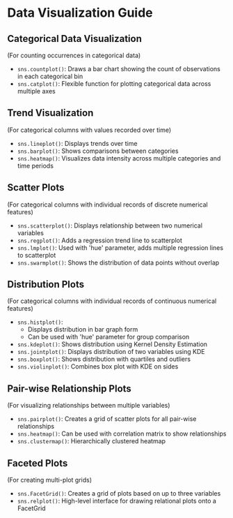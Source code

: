 # Data Visualization Guide

## Categorical Data Visualization
(For counting occurrences in categorical data)

- `sns.countplot()`: Draws a bar chart showing the count of observations in each categorical bin
- `sns.catplot()`: Flexible function for plotting categorical data across multiple axes

## Trend Visualization
(For categorical columns with values recorded over time)

- `sns.lineplot()`: Displays trends over time
- `sns.barplot()`: Shows comparisons between categories
- `sns.heatmap()`: Visualizes data intensity across multiple categories and time periods

## Scatter Plots
(For categorical columns with individual records of discrete numerical features)

- `sns.scatterplot()`: Displays relationship between two numerical variables
- `sns.regplot()`: Adds a regression trend line to scatterplot
- `sns.lmplot()`: Used with 'hue' parameter, adds multiple regression lines to scatterplot
- `sns.swarmplot()`: Shows the distribution of data points without overlap

## Distribution Plots
(For categorical columns with individual records of continuous numerical features)

- `sns.histplot()`: 
  - Displays distribution in bar graph form
  - Can be used with 'hue' parameter for group comparison
- `sns.kdeplot()`: Shows distribution using Kernel Density Estimation
- `sns.jointplot()`: Displays distribution of two variables using KDE
- `sns.boxplot()`: Shows distribution with quartiles and outliers
- `sns.violinplot()`: Combines box plot with KDE on sides

## Pair-wise Relationship Plots
(For visualizing relationships between multiple variables)

- `sns.pairplot()`: Creates a grid of scatter plots for all pair-wise relationships
- `sns.heatmap()`: Can be used with correlation matrix to show relationships
- `sns.clustermap()`: Hierarchically clustered heatmap

## Faceted Plots
(For creating multi-plot grids)

- `sns.FacetGrid()`: Creates a grid of plots based on up to three variables
- `sns.relplot()`: High-level interface for drawing relational plots onto a FacetGrid
